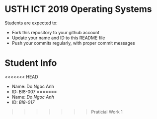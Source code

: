 USTH ICT 2019 Operating Systems
=====================================

Students are expected to:

* Fork this repository to your github account
* Update your name and ID to this README file
* Push your commits regularly, with proper commit messages

Student Info
=======================

<<<<<<< HEAD
* Name: Do Ngoc Anh
* ID: BI8-007
=======
* Name: *Do Ngoc Anh*
* ID: *BI8-017*
>>>>>>> Praticial Work 1


